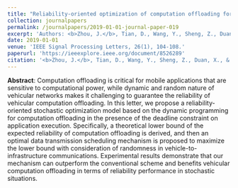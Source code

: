 ```yaml
---
title: "Reliability-oriented optimization of computation offloading for cooperative vehicle-infrastructure systems"
collection: journalpapers
permalink: /journalpapers/2019-01-01-journal-paper-019
excerpt: 'Authors: <b>Zhou, J.</b>, Tian, D., Wang, Y., Sheng, Z., Duan, X., & Leung, V. C.'
date: 2019-01-01
venue: 'IEEE Signal Processing Letters, 26(1), 104-108.'
paperurl: 'https://ieeexplore.ieee.org/document/8526289'
citation: '<b>Zhou, J.</b>, Tian, D., Wang, Y., Sheng, Z., Duan, X., & Leung, V. C. (2019). Reliability-oriented optimization of computation offloading for cooperative vehicle-infrastructure systems. IEEE Signal Processing Letters, 26(1), 104-108.'
---
```


**Abstract**: Computation offloading is critical for mobile applications that are sensitive to computational power, while dynamic and random nature of vehicular networks makes it challenging to guarantee the reliability of vehicular computation offloading. In this letter, we propose a reliability-oriented stochastic optimization model based on the dynamic programming for computation offloading in the presence of the deadline constraint on application execution. Specifically, a theoretical lower bound of the expected reliability of computation offloading is derived, and then an optimal data transmission scheduling mechanism is proposed to maximize the lower bound with consideration of randomness in vehicle-to-infrastructure communications. Experimental results demonstrate that our mechanism can outperform the conventional scheme and benefits vehicular computation offloading in terms of reliability performance in stochastic situations.
